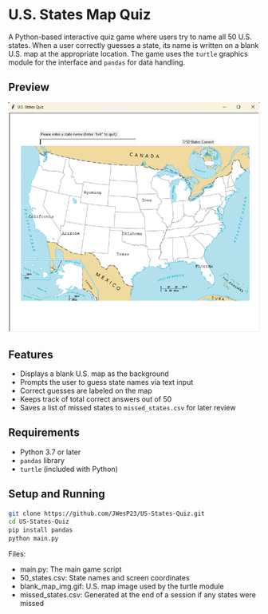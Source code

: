 # U.S. States Map Quiz

A Python-based interactive quiz game where users try to name all 50 U.S. states. When a user correctly guesses a state, its name is written on a blank U.S. map at the appropriate location. The game uses the `turtle` graphics module for the interface and `pandas` for data handling.

## Preview

![Flashcard Example](States_Quiz_Preview.png)

## Features

- Displays a blank U.S. map as the background
- Prompts the user to guess state names via text input
- Correct guesses are labeled on the map
- Keeps track of total correct answers out of 50
- Saves a list of missed states to `missed_states.csv` for later review

## Requirements

- Python 3.7 or later
- `pandas` library
- `turtle` (included with Python)

## Setup and Running

```bash
git clone https://github.com/JWesP23/US-States-Quiz.git
cd US-States-Quiz
pip install pandas
python main.py
```

Files: 
  - main.py: The main game script
  - 50_states.csv: State names and screen coordinates
  - blank_map_img.gif: U.S. map image used by the turtle module
  - missed_states.csv: Generated at the end of a session if any states were missed
